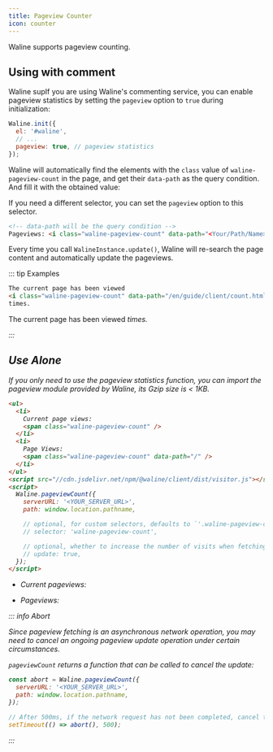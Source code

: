 ```yaml
---
title: Pageview Counter
icon: counter
---
```


Waline supports pageview counting.

<!-- more -->

## Using with comment

Waline supIf you are using Waline's commenting service, you can enable pageview statistics by setting the `pageview` option to `true` during initialization:

```js
Waline.init({
  el: '#waline',
  // ...
  pageview: true, // pageview statistics
});
```

Waline will automatically find the elements with the `class` value of `waline-pageview-count` in the page, and get their `data-path` as the query condition. And fill it with the obtained value:

If you need a different selector, you can set the `pageview` option to this selector.

```html
<!-- data-path will be the query condition -->
Pageviews: <i class="waline-pageview-count" data-path="<Your/Path/Name>"></i>
```

Every time you call `WalineInstance.update()`, Waline will re-search the page content and automatically update the pageviews.

::: tip Examples

```html
The current page has been viewed
<i class="waline-pageview-count" data-path="/en/guide/client/count.html" />
times.
```

The current page has been viewed
<i class="waline-pageview-count" data-path="/en/guide/client/count.html" /> times.

:::

## Use Alone

If you only need to use the pageview statistics function, you can import the pageview module provided by Waline, its Gzip size is < 1KB.

```html
<ul>
  <li>
    Current page views:
    <span class="waline-pageview-count" />
  </li>
  <li>
    Page Views:
    <span class="waline-pageview-count" data-path="/" />
  </li>
</ul>
<script src="//cdn.jsdelivr.net/npm/@waline/client/dist/visitor.js"></script>
<script>
  Waline.pageviewCount({
    serverURL: '<YOUR_SERVER_URL>',
    path: window.location.pathname,

    // optional, for custom selectors, defaults to `'.waline-pageview-count'`
    // selector: 'waline-pageview-count',

    // optional, whether to increase the number of visits when fetching, the default is `true`
    // update: true,
  });
</script>
```

- Current pageviews: <span class="waline-pageview-count" />

- Pageviews: <span class="waline-pageview-count" data-path="/" />

::: info Abort

Since pageview fetching is an asynchronous network operation, you may need to cancel an ongoing pageview update operation under certain circumstances.

`pageviewCount` returns a function that can be called to cancel the update:

```js
const abort = Waline.pageviewCount({
  serverURL: '<YOUR_SERVER_URL>',
  path: window.location.pathname,
});

// After 500ms, if the network request has not been completed, cancel this operation
setTimeout(() => abort(), 500);
```

:::
